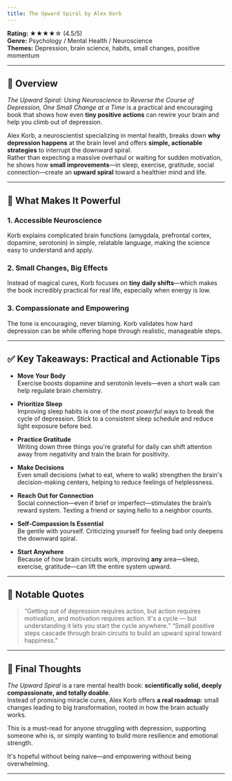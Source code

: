 ```yaml
---
title: The Upward Spiral by Alex Korb
---
```


<!-- # 📘 Book Review: *The Upward Spiral* by Alex Korb, Ph.D. -->

**Rating:** ★★★★☆ (4.5/5)  
**Genre:** Psychology / Mental Health / Neuroscience  
**Themes:** Depression, brain science, habits, small changes, positive momentum

---

## 📝 Overview

*The Upward Spiral: Using Neuroscience to Reverse the Course of Depression, One Small Change at a Time* is a practical and encouraging book that shows how even **tiny positive actions** can rewire your brain and help you climb out of depression.

Alex Korb, a neuroscientist specializing in mental health, breaks down **why depression happens** at the brain level and offers **simple, actionable strategies** to interrupt the downward spiral.  
Rather than expecting a massive overhaul or waiting for sudden motivation, he shows how **small improvements**—in sleep, exercise, gratitude, social connection—create an **upward spiral** toward a healthier mind and life.

---

## 🌟 What Makes It Powerful

### 1. Accessible Neuroscience  

Korb explains complicated brain functions (amygdala, prefrontal cortex, dopamine, serotonin) in simple, relatable language, making the science easy to understand and apply.

### 2. Small Changes, Big Effects  

Instead of magical cures, Korb focuses on **tiny daily shifts**—which makes the book incredibly practical for real life, especially when energy is low.

### 3. Compassionate and Empowering  

The tone is encouraging, never blaming. Korb validates how hard depression can be while offering hope through realistic, manageable steps.

---

## ✅ Key Takeaways: Practical and Actionable Tips

- **Move Your Body**  
  Exercise boosts dopamine and serotonin levels—even a short walk can help regulate brain chemistry.

- **Prioritize Sleep**  
  Improving sleep habits is one of the *most powerful* ways to break the cycle of depression. Stick to a consistent sleep schedule and reduce light exposure before bed.

- **Practice Gratitude**  
  Writing down three things you're grateful for daily can shift attention away from negativity and train the brain for positivity.

- **Make Decisions**  
  Even small decisions (what to eat, where to walk) strengthen the brain's decision-making centers, helping to reduce feelings of helplessness.

- **Reach Out for Connection**  
  Social connection—even if brief or imperfect—stimulates the brain’s reward system. Texting a friend or saying hello to a neighbor counts.

- **Self-Compassion Is Essential**  
  Be gentle with yourself. Criticizing yourself for feeling bad only deepens the downward spiral.

- **Start Anywhere**  
  Because of how brain circuits work, improving **any** area—sleep, exercise, gratitude—can lift the entire system upward.

---

## 💬 Notable Quotes

> “Getting out of depression requires action, but action requires motivation, and motivation requires action. It's a cycle — but understanding it lets you start the cycle anywhere.”
> “Small positive steps cascade through brain circuits to build an upward spiral toward happiness.”

---

## 🧠 Final Thoughts

*The Upward Spiral* is a rare mental health book: **scientifically solid, deeply compassionate, and totally doable**.  
Instead of promising miracle cures, Alex Korb offers **a real roadmap**: small changes leading to big transformation, rooted in how the brain actually works.

This is a must-read for anyone struggling with depression, supporting someone who is, or simply wanting to build more resilience and emotional strength.

It's hopeful without being naive—and empowering without being overwhelming.

---
